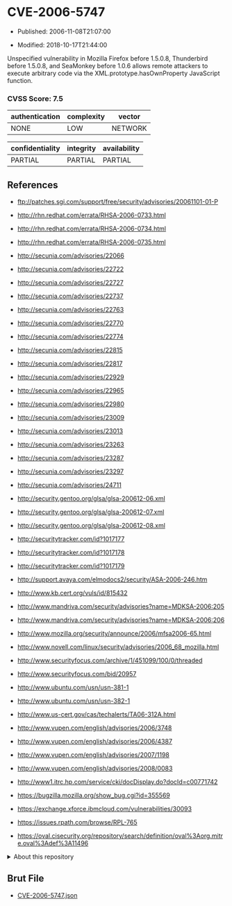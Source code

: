 # CVE-2006-5747

- Published: 2006-11-08T21:07:00

- Modified: 2018-10-17T21:44:00

Unspecified vulnerability in Mozilla Firefox before 1.5.0.8, Thunderbird before 1.5.0.8, and SeaMonkey before 1.0.6 allows remote attackers to execute arbitrary code via the XML.prototype.hasOwnProperty JavaScript function.

### CVSS Score: **7.5**

| authentication | complexity | vector |
| --- | --- | --- |
| NONE | LOW | NETWORK |

| confidentiality | integrity | availability |
| --- | --- | --- |
| PARTIAL | PARTIAL | PARTIAL |

## References

* ftp://patches.sgi.com/support/free/security/advisories/20061101-01-P

* http://rhn.redhat.com/errata/RHSA-2006-0733.html

* http://rhn.redhat.com/errata/RHSA-2006-0734.html

* http://rhn.redhat.com/errata/RHSA-2006-0735.html

* http://secunia.com/advisories/22066

* http://secunia.com/advisories/22722

* http://secunia.com/advisories/22727

* http://secunia.com/advisories/22737

* http://secunia.com/advisories/22763

* http://secunia.com/advisories/22770

* http://secunia.com/advisories/22774

* http://secunia.com/advisories/22815

* http://secunia.com/advisories/22817

* http://secunia.com/advisories/22929

* http://secunia.com/advisories/22965

* http://secunia.com/advisories/22980

* http://secunia.com/advisories/23009

* http://secunia.com/advisories/23013

* http://secunia.com/advisories/23263

* http://secunia.com/advisories/23287

* http://secunia.com/advisories/23297

* http://secunia.com/advisories/24711

* http://security.gentoo.org/glsa/glsa-200612-06.xml

* http://security.gentoo.org/glsa/glsa-200612-07.xml

* http://security.gentoo.org/glsa/glsa-200612-08.xml

* http://securitytracker.com/id?1017177

* http://securitytracker.com/id?1017178

* http://securitytracker.com/id?1017179

* http://support.avaya.com/elmodocs2/security/ASA-2006-246.htm

* http://www.kb.cert.org/vuls/id/815432

* http://www.mandriva.com/security/advisories?name=MDKSA-2006:205

* http://www.mandriva.com/security/advisories?name=MDKSA-2006:206

* http://www.mozilla.org/security/announce/2006/mfsa2006-65.html

* http://www.novell.com/linux/security/advisories/2006_68_mozilla.html

* http://www.securityfocus.com/archive/1/451099/100/0/threaded

* http://www.securityfocus.com/bid/20957

* http://www.ubuntu.com/usn/usn-381-1

* http://www.ubuntu.com/usn/usn-382-1

* http://www.us-cert.gov/cas/techalerts/TA06-312A.html

* http://www.vupen.com/english/advisories/2006/3748

* http://www.vupen.com/english/advisories/2006/4387

* http://www.vupen.com/english/advisories/2007/1198

* http://www.vupen.com/english/advisories/2008/0083

* http://www1.itrc.hp.com/service/cki/docDisplay.do?docId=c00771742

* https://bugzilla.mozilla.org/show_bug.cgi?id=355569

* https://exchange.xforce.ibmcloud.com/vulnerabilities/30093

* https://issues.rpath.com/browse/RPL-765

* https://oval.cisecurity.org/repository/search/definition/oval%3Aorg.mitre.oval%3Adef%3A11496

<details>
<summary>About this repository</summary> 

  This repository is part of the project [Live Hack CVE](https://github.com/Live-Hack-CVE). Main website can be found [www.live-hack.org](https://www.live-hack.org) 
  
  Made by [Sn0wAlice](https://github.com/Sn0wAlice) for the people that care about security and need to have a feed of the latest CVEs. Hope you enjoy it, don't forget to star the repo and follow me on [Twitter](https://twitter.com/Sn0wAlice) and [Github](https://github.com/Sn0wAlice). And that is my [personnal website](https://www.alice-snow.me/)

  - [Home Page](https://github.com/Live-Hack-CVE)
  - [Framework](https://github.com/Live-Hack-CVE/cve-framework)
  - [CVE database](https://github.com/Live-Hack-CVE/full_database)
  - [Changelog](https://github.com/Live-Hack-CVE/Changelog)
</details>

## Brut File

* [CVE-2006-5747.json](https://raw.githubusercontent.com/Live-Hack-CVE/full_database/main/cves/2006/CVE-2006-5747.json)

